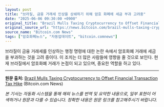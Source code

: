```yaml
---
layout: post
title: "브라질, 금융 거래세 인상을 상쇄하기 위해 암호 화폐에 세금 부과 고려중"
date: "2025-06-06 09:30:00 +0900"
original_title: "Brazil Mulls Taxing Cryptocurrency to Offset Financial Transaction Tax Hike"
original_source_url: "https://news.bitcoin.com/brazil-mulls-taxing-cryptocurrency-to-offset-financial-transaction-tax-hike/"
source_name: "Bitcoin.com News"
tags: ["암호화폐뉴스", "자동업데이트", "bitcoin.comnews"]
---
```


브라질이 금융 거래세를 인상하는 행정 명령에 대한 논란 속에서 암호화폐 거래에 세금을 부과하는 것을 고려 중이다. 이 조치는 더 많은 사람들에 영향을 줄 것으로 보인다. 현재 브라질에서 암호화폐 거래가 논점이 되고 있으며, 중요한 역할을 하고 있다.

---
**원문 출처:** [Brazil Mulls Taxing Cryptocurrency to Offset Financial Transaction Tax Hike](https://news.bitcoin.com/brazil-mulls-taxing-cryptocurrency-to-offset-financial-transaction-tax-hike/) (Bitcoin.com News)

*본 기사는 자동화 시스템을 통해 해외 뉴스를 번역 및 요약한 내용으로, 일부 표현이 어색하거나 원문과 다를 수 있습니다. 정확한 내용은 원문 링크를 참고해주시기 바랍니다.*
